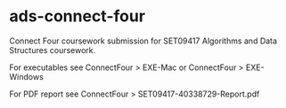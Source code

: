 # ads-connect-four
Connect Four coursework submission for SET09417 Algorithms and Data Structures coursework.

For executables see ConnectFour > EXE-Mac or ConnectFour > EXE-Windows

For PDF report see ConnectFour > SET09417-40338729-Report.pdf
